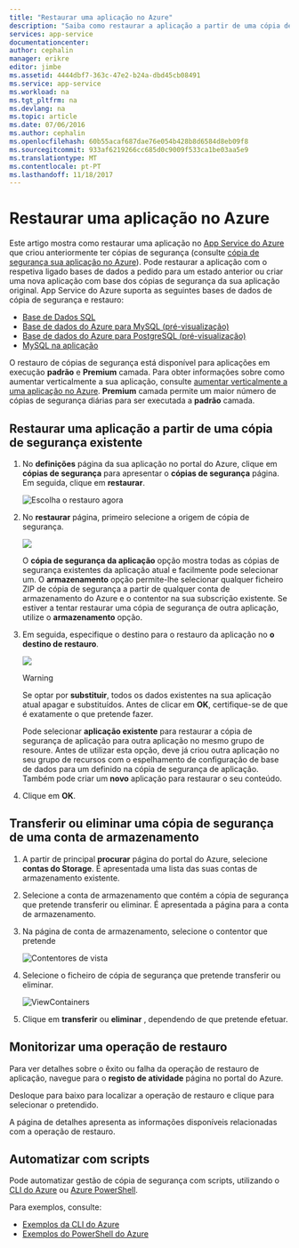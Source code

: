 ```yaml
---
title: "Restaurar uma aplicação no Azure"
description: "Saiba como restaurar a aplicação a partir de uma cópia de segurança."
services: app-service
documentationcenter: 
author: cephalin
manager: erikre
editor: jimbe
ms.assetid: 4444dbf7-363c-47e2-b24a-dbd45cb08491
ms.service: app-service
ms.workload: na
ms.tgt_pltfrm: na
ms.devlang: na
ms.topic: article
ms.date: 07/06/2016
ms.author: cephalin
ms.openlocfilehash: 60b55acaf687dae76e054b428b8d6584d8eb09f8
ms.sourcegitcommit: 933af6219266cc685d0c9009f533ca1be03aa5e9
ms.translationtype: MT
ms.contentlocale: pt-PT
ms.lasthandoff: 11/18/2017
---
```

# <a name="restore-an-app-in-azure"></a>Restaurar uma aplicação no Azure
Este artigo mostra como restaurar uma aplicação no [App Service do Azure](../app-service/app-service-web-overview.md) que criou anteriormente ter cópias de segurança (consulte [cópia de segurança sua aplicação no Azure](web-sites-backup.md)). Pode restaurar a aplicação com o respetiva ligado bases de dados a pedido para um estado anterior ou criar uma nova aplicação com base dos cópias de segurança da sua aplicação original. App Service do Azure suporta as seguintes bases de dados de cópia de segurança e restauro:
- [Base de Dados SQL](https://azure.microsoft.com/en-us/services/sql-database/)
- [Base de dados do Azure para MySQL (pré-visualização)](https://azure.microsoft.com/en-us/services/mysql)
- [Base de dados do Azure para PostgreSQL (pré-visualização)](https://azure.microsoft.com/en-us/services/postgres)
- [MySQL na aplicação](https://blogs.msdn.microsoft.com/appserviceteam/2017/03/06/announcing-general-availability-for-mysql-in-app)

O restauro de cópias de segurança está disponível para aplicações em execução **padrão** e **Premium** camada. Para obter informações sobre como aumentar verticalmente a sua aplicação, consulte [aumentar verticalmente a uma aplicação no Azure](web-sites-scale.md). **Premium** camada permite um maior número de cópias de segurança diárias para ser executada a **padrão** camada.

<a name="PreviousBackup"></a>

## <a name="restore-an-app-from-an-existing-backup"></a>Restaurar uma aplicação a partir de uma cópia de segurança existente
1. No **definições** página da sua aplicação no portal do Azure, clique em **cópias de segurança** para apresentar o **cópias de segurança** página. Em seguida, clique em **restaurar**.
   
    ![Escolha o restauro agora][ChooseRestoreNow]
2. No **restaurar** página, primeiro selecione a origem de cópia de segurança.
   
    ![](./media/web-sites-restore/021ChooseSource1.png)
   
    O **cópia de segurança da aplicação** opção mostra todas as cópias de segurança existentes da aplicação atual e facilmente pode selecionar um.
    O **armazenamento** opção permite-lhe selecionar qualquer ficheiro ZIP de cópia de segurança a partir de qualquer conta de armazenamento do Azure e o contentor na sua subscrição existente.
    Se estiver a tentar restaurar uma cópia de segurança de outra aplicação, utilize o **armazenamento** opção.
3. Em seguida, especifique o destino para o restauro da aplicação no **o destino de restauro**.
   
    ![](./media/web-sites-restore/022ChooseDestination1.png)
   
   > [!WARNING]
   > Se optar por **substituir**, todos os dados existentes na sua aplicação atual apagar e substituídos. Antes de clicar em **OK**, certifique-se de que é exatamente o que pretende fazer.
   > 
   > 
   
    Pode selecionar **aplicação existente** para restaurar a cópia de segurança de aplicação para outra aplicação no mesmo grupo de resoure. Antes de utilizar esta opção, deve já criou outra aplicação no seu grupo de recursos com o espelhamento de configuração de base de dados para um definido na cópia de segurança de aplicação. Também pode criar um **novo** aplicação para restaurar o seu conteúdo.

4. Clique em **OK**.

<a name="StorageAccount"></a>

## <a name="download-or-delete-a-backup-from-a-storage-account"></a>Transferir ou eliminar uma cópia de segurança de uma conta de armazenamento
1. A partir de principal **procurar** página do portal do Azure, selecione **contas do Storage**. É apresentada uma lista das suas contas de armazenamento existente.
2. Selecione a conta de armazenamento que contém a cópia de segurança que pretende transferir ou eliminar. É apresentada a página para a conta de armazenamento.
3. Na página de conta de armazenamento, selecione o contentor que pretende
   
    ![Contentores de vista][ViewContainers]
4. Selecione o ficheiro de cópia de segurança que pretende transferir ou eliminar.
   
    ![ViewContainers](./media/web-sites-restore/03ViewFiles.png)
5. Clique em **transferir** ou **eliminar** , dependendo de que pretende efetuar.  

<a name="OperationLogs"></a>

## <a name="monitor-a-restore-operation"></a>Monitorizar uma operação de restauro
Para ver detalhes sobre o êxito ou falha da operação de restauro de aplicação, navegue para o **registo de atividade** página no portal do Azure.  
 

Desloque para baixo para localizar a operação de restauro e clique para selecionar o pretendido.

A página de detalhes apresenta as informações disponíveis relacionadas com a operação de restauro.

## <a name="automate-with-scripts"></a>Automatizar com scripts

Pode automatizar gestão de cópia de segurança com scripts, utilizando o [CLI do Azure](/cli/azure/install-azure-cli) ou [Azure PowerShell](/powershell/azure/overview).

Para exemplos, consulte:

- [Exemplos da CLI do Azure](app-service-cli-samples.md)
- [Exemplos do PowerShell do Azure](app-service-powershell-samples.md)

<!-- ## Next Steps
You can backup and restore App Service apps using REST API. -->


<!-- IMAGES -->
[ChooseRestoreNow]: ./media/web-sites-restore/02ChooseRestoreNow1.png
[ViewContainers]: ./media/web-sites-restore/03ViewContainers.png
